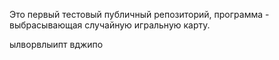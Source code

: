 Это первый тестовый публичный репозиторий, программа - выбрасывающая случайную игральную карту.

ылворвлыипт
вджипо
